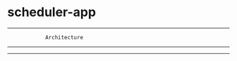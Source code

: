 # scheduler-app

------------------------------------------------
				Architecture
------------------------------------------------


-------------------------------------------------------------------------

